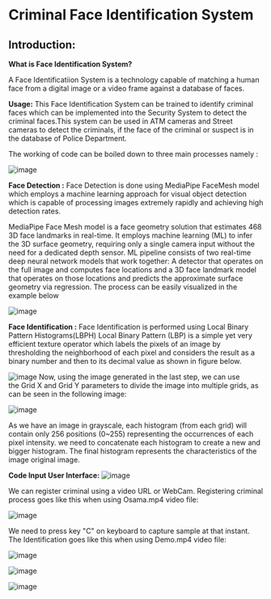 # Criminal Face Identification System
## Introduction:
**What is Face Identification System?**

A Face Identificatiion System is a technology capable of matching a human face from a digital
image or a video frame against a database of faces.

**Usage:**
This Face Identification System can be trained to identify criminal faces which can be
implemented into the Security System to detect the criminal faces.This system can be used in
ATM cameras and Street cameras to detect the criminals, if the face of the criminal or suspect
is in the database of Police Department.

The working of code can be boiled down to three main processes namely :

![image](https://user-images.githubusercontent.com/73170547/129153423-2988003f-98f5-413a-bebf-888d9f879d74.png)


**Face Detection :** 
Face Detection is done using MediaPipe FaceMesh model which employs a machine learning approach
for visual object detection which is capable of processing images extremely rapidly and 
achieving high detection rates.

 MediaPipe Face Mesh model is a face geometry solution that estimates 468 3D face landmarks in
 real-time.  It employs machine learning (ML) to infer the 3D surface geometry, requiring only
 a single camera input without the need for a dedicated depth sensor. ML pipeline consists of 
 two real-time deep neural network models that work together: A detector that operates on the
 full image and computes face locations and a 3D face landmark model that operates on those 
 locations and predicts the approximate surface geometry via regression. The process can be
 easily visualized in the example below
 
 ![image](https://user-images.githubusercontent.com/73170547/129151914-4ab0915f-3719-4b16-801e-1189027b5861.png)


**Face Identification :**
Face Identification is performed using Local Binary Pattern Histograms(LBPH)
Local Binary Pattern (LBP) is a simple yet very efficient texture operator which labels the pixels of an image by thresholding the neighborhood of each pixel and considers the result as a binary number and then to its decimal value as shown in figure below.

 ![image](https://user-images.githubusercontent.com/73170547/129152038-0fc88647-834f-4f4b-a2ff-320274689160.png)
Now, using the image generated in the last step, we can use the Grid X and Grid Y parameters to divide the image into multiple grids, as can be seen in the following image:

![image](https://user-images.githubusercontent.com/73170547/129152080-e0d87293-c388-4c4c-8504-0c6bab523c1e.png)

As we have an image in grayscale, each histogram (from each grid) will contain only 256 positions (0~255) representing the occurrences of each pixel intensity. we need to concatenate each histogram to create a new and bigger histogram. The final histogram represents the characteristics of the image original image.



**Code Input User Interface:**
![image](https://user-images.githubusercontent.com/73170547/129152196-c59df14b-4ca1-4c68-be55-a7b9ebeec9f2.png)

We can register criminal using a video URL or WebCam.
Registering criminal process goes like this when using Osama.mp4 video file:

![image](https://user-images.githubusercontent.com/73170547/129152801-91ca0688-4b08-4d8d-b310-9cb7d6938ab4.png)

We need to press key "C" on keyboard to capture sample at that instant.
The Identification goes like this when using Demo.mp4 video file: 

![image](https://user-images.githubusercontent.com/73170547/129152609-599ff4ef-2dd0-4fc9-9b34-8fd4015a1794.png)

![image](https://user-images.githubusercontent.com/73170547/129153155-0f79a3e1-8983-4f56-8cac-cd233cd11550.png)

![image](https://user-images.githubusercontent.com/73170547/129153246-2fcb01df-650d-4455-a840-8e2483918726.png)





